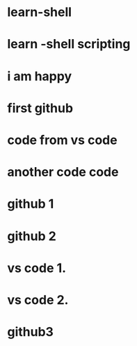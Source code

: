 # learn-shell
# learn -shell scripting
# i am happy 
# first github
# code from vs code
# another code code
# github 1
# github 2
# vs code 1.
# vs code 2.
# github3

